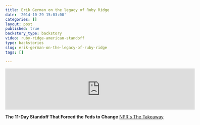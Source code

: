```yaml
---
title: Erik German on the legacy of Ruby Ridge
date: '2014-10-29 15:03:00'
categories: []
layout: post
published: true
backstory_type: backstory
video: ruby-ridge-american-standoff
type: backstories
slug: erik-german-on-the-legacy-of-ruby-ridge
tags: []

---
```

<iframe width="600" height="130" frameborder="0" scrolling="no" src="http://www.thetakeaway.org/widgets/ondemand_player/takeaway/#file=%2Faudio%2Fxspf%2F409951%2F"></iframe>

**The 11-Day Standoff That Forced the Feds to Change**
[NPR's The Takeaway](http://www.thetakeaway.org/story/retro-report-ruby-ridge-forces-feds-change-tactics/)

